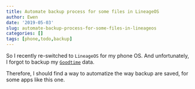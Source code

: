 ```yaml
---
title: Automate backup process for some files in LineageOS
author: Ewen
date: '2019-05-03'
slug: automate-backup-process-for-some-files-in-lineageos
categories: []
tags: [phone,todo,backup]
---
```


So I recently re-switched to `LineageOS` for my phone OS. And unfortunately, I forgot to backup my [`Goodtime`](https://github.com/goodtime-productivity) data.

Therefore, I should find a way to automatize the way backup are saved, for some apps like this one.